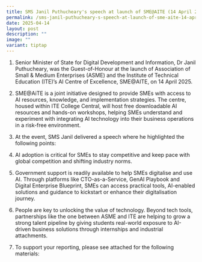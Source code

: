 ```yaml
---
title: SMS Janil Puthucheary's speech at launch of SME@AITE (14 April 2025)
permalink: /sms-janil-puthucheary-s-speech-at-launch-of-sme-aite-14-april-2025/
date: 2025-04-14
layout: post
description: ""
image: ""
variant: tiptap
---
```

<ol data-tight="true" class="tight">
<li>
<p>Senior Minister of State for Digital Development and Information, Dr Janil
Puthucheary, was the Guest-of-Honour at the launch of Association of Small
&amp; Medium Enterprises (ASME) and the Institute of Technical Education
(ITE)’s AI Centre of Excellence, SME@AITE, on 14 April 2025.&nbsp;</p>
<p></p>
</li>
<li>
<p>SME@AiTE is a joint initiative designed to provide SMEs with access to
AI resources, knowledge, and implementation strategies. The centre, housed
within ITE College Central, will host free downloadable AI resources and
hands-on workshops, helping SMEs understand and experiment with integrating
AI technology into their business operations in a risk-free environment.</p>
<p></p>
</li>
<li>
<p>At the event, SMS Janil delivered a speech where he highlighted the following
points:</p>
<p></p>
</li>
<li>
<p>AI adoption is critical for SMEs to stay competitive and keep pace with
global competition and shifting industry norms.&nbsp;</p>
<p></p>
</li>
<li>
<p>Government support is readily available to help SMEs digitalise and use
AI. Through platforms like CTO-as-a-Service, GenAI Playbook and Digital
Enterprise Blueprint, SMEs can access practical tools, AI-enabled solutions
and guidance to kickstart or enhance their digitalisation journey.&nbsp;</p>
<p></p>
</li>
<li>
<p>People are key to unlocking the value of technology. Beyond tech tools,
partnerships like the one between ASME and ITE are helping to grow a strong
talent pipeline by giving students real-world exposure to AI-driven business
solutions through internships and industrial attachments. &nbsp;</p>
<p></p>
</li>
<li>
<p>To support your reporting, please see attached for the following materials:&nbsp;&nbsp;</p>
</li>
</ol>
<p>&nbsp;&nbsp;</p>
<p>&nbsp;&nbsp;</p>